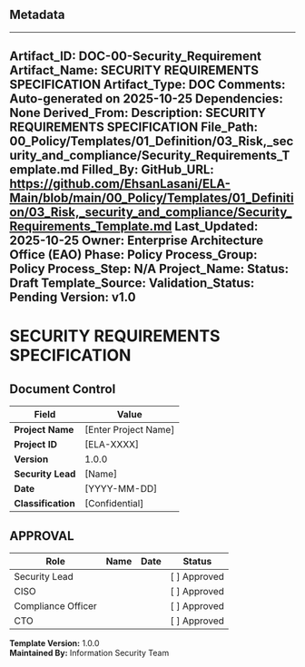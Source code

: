 ## Metadata
---
Artifact_ID: DOC-00-Security_Requirement
Artifact_Name: SECURITY REQUIREMENTS SPECIFICATION
Artifact_Type: DOC
Comments: Auto-generated on 2025-10-25
Dependencies: None
Derived_From: 
Description: SECURITY REQUIREMENTS SPECIFICATION
File_Path: 00_Policy/Templates/01_Definition/03_Risk,_security_and_compliance/Security_Requirements_Template.md
Filled_By: 
GitHub_URL: https://github.com/EhsanLasani/ELA-Main/blob/main/00_Policy/Templates/01_Definition/03_Risk,_security_and_compliance/Security_Requirements_Template.md
Last_Updated: 2025-10-25
Owner: Enterprise Architecture Office (EAO)
Phase: Policy
Process_Group: Policy
Process_Step: N/A
Project_Name: 
Status: Draft
Template_Source: 
Validation_Status: Pending
Version: v1.0
---
# SECURITY REQUIREMENTS SPECIFICATION

## Document Control
| Field | Value |
|-------|-------|
| **Project Name** | [Enter Project Name] |
| **Project ID** | [ELA-XXXX] |
| **Version** | 1.0.0 |
| **Security Lead** | [Name] |
| **Date** | [YYYY-MM-DD] |
| **Classification** | [Confidential] |

## APPROVAL
| Role | Name | Date | Status |
|------|------|------|--------|
| Security Lead | | | [ ] Approved |
| CISO | | | [ ] Approved |
| Compliance Officer | | | [ ] Approved |
| CTO | | | [ ] Approved |

**Template Version:** 1.0.0  
**Maintained By:** Information Security Team
